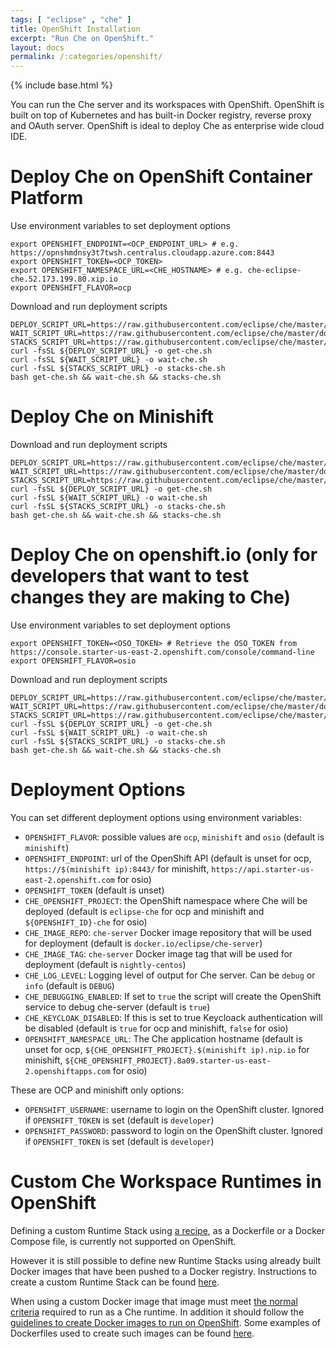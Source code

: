 ```yaml
---
tags: [ "eclipse" , "che" ]
title: OpenShift Installation
excerpt: "Run Che on OpenShift."
layout: docs
permalink: /:categories/openshift/
---
```

{% include base.html %}

You can run the Che server and its workspaces with OpenShift.
OpenShift is built on top of Kubernetes and has built-in Docker registry, reverse proxy and OAuth server.
OpenShift is ideal to deploy Che as enterprise wide cloud IDE.

# Deploy Che on OpenShift Container Platform

Use environment variables to set deployment options

```shell
export OPENSHIFT_ENDPOINT=<OCP_ENDPOINT_URL> # e.g. https://opnshmdnsy3t7twsh.centralus.cloudapp.azure.com:8443
export OPENSHIFT_TOKEN=<OCP_TOKEN>
export OPENSHIFT_NAMESPACE_URL=<CHE_HOSTNAME> # e.g. che-eclipse-che.52.173.199.80.xip.io
export OPENSHIFT_FLAVOR=ocp
```

Download and run deployment scripts

```shell
DEPLOY_SCRIPT_URL=https://raw.githubusercontent.com/eclipse/che/master/dockerfiles/cli/scripts/openshift/deploy_che.sh
WAIT_SCRIPT_URL=https://raw.githubusercontent.com/eclipse/che/master/dockerfiles/cli/scripts/openshift/wait_until_che_is_available.sh
STACKS_SCRIPT_URL=https://raw.githubusercontent.com/eclipse/che/master/dockerfiles/cli/scripts/openshift/replace_stacks.sh
curl -fsSL ${DEPLOY_SCRIPT_URL} -o get-che.sh
curl -fsSL ${WAIT_SCRIPT_URL} -o wait-che.sh
curl -fsSL ${STACKS_SCRIPT_URL} -o stacks-che.sh
bash get-che.sh && wait-che.sh && stacks-che.sh
```

# Deploy Che on Minishift

Download and run deployment scripts

```shell
DEPLOY_SCRIPT_URL=https://raw.githubusercontent.com/eclipse/che/master/dockerfiles/cli/scripts/openshift/deploy_che.sh
WAIT_SCRIPT_URL=https://raw.githubusercontent.com/eclipse/che/master/dockerfiles/cli/scripts/openshift/wait_until_che_is_available.sh
STACKS_SCRIPT_URL=https://raw.githubusercontent.com/eclipse/che/master/dockerfiles/cli/scripts/openshift/replace_stacks.sh
curl -fsSL ${DEPLOY_SCRIPT_URL} -o get-che.sh
curl -fsSL ${WAIT_SCRIPT_URL} -o wait-che.sh
curl -fsSL ${STACKS_SCRIPT_URL} -o stacks-che.sh
bash get-che.sh && wait-che.sh && stacks-che.sh
```

# Deploy Che on openshift.io (only for developers that want to test changes they are making to Che)

Use environment variables to set deployment options

```shell
export OPENSHIFT_TOKEN=<OSO_TOKEN> # Retrieve the OSO_TOKEN from https://console.starter-us-east-2.openshift.com/console/command-line
export OPENSHIFT_FLAVOR=osio
```

Download and run deployment scripts

```shell
DEPLOY_SCRIPT_URL=https://raw.githubusercontent.com/eclipse/che/master/dockerfiles/cli/scripts/openshift/deploy_che.sh
WAIT_SCRIPT_URL=https://raw.githubusercontent.com/eclipse/che/master/dockerfiles/cli/scripts/openshift/wait_until_che_is_available.sh
STACKS_SCRIPT_URL=https://raw.githubusercontent.com/eclipse/che/master/dockerfiles/cli/scripts/openshift/replace_stacks.sh
curl -fsSL ${DEPLOY_SCRIPT_URL} -o get-che.sh
curl -fsSL ${WAIT_SCRIPT_URL} -o wait-che.sh
curl -fsSL ${STACKS_SCRIPT_URL} -o stacks-che.sh
bash get-che.sh && wait-che.sh && stacks-che.sh
```

# Deployment Options

You can set different deployment options using environment variables:

* `OPENSHIFT_FLAVOR`: possible values are `ocp`, `minishift` and `osio` (default is `minishift`)
* `OPENSHIFT_ENDPOINT`: url of the OpenShift API (default is unset for ocp, `https://$(minishift ip):8443/` for minishift, `https://api.starter-us-east-2.openshift.com` for osio)
* `OPENSHIFT_TOKEN` (default is unset)
* `CHE_OPENSHIFT_PROJECT`: the OpenShift namespace where Che will be deployed (default is `eclipse-che` for ocp and minishift and `${OPENSHIFT_ID}-che` for osio)
* `CHE_IMAGE_REPO`: `che-server` Docker image repository that will be used for deployment (default is `docker.io/eclipse/che-server`)
* `CHE_IMAGE_TAG`: `che-server` Docker image tag that will be used for deployment (default is `nightly-centos`)
* `CHE_LOG_LEVEL`: Logging level of output for Che server. Can be `debug` or `info` (default is `DEBUG`)
* `CHE_DEBUGGING_ENABLED`: If set to `true` the script will create the OpenShift service to debug che-server (default is `true`)
* `CHE_KEYCLOAK_DISABLED`: If this is set to true Keycloack authentication will be disabled (default is `true` for ocp and minishift, `false` for osio)
* `OPENSHIFT_NAMESPACE_URL`: The Che application hostname (default is unset for ocp, `${CHE_OPENSHIFT_PROJECT}.$(minishift ip).nip.io` for minishift, `${CHE_OPENSHIFT_PROJECT}.8a09.starter-us-east-2.openshiftapps.com` for osio)

These are OCP and minishift only options:

* `OPENSHIFT_USERNAME`: username to login on the OpenShift cluster. Ignored if `OPENSHIFT_TOKEN` is set (default is `developer`)
* `OPENSHIFT_PASSWORD`: password to login on the OpenShift cluster. Ignored if `OPENSHIFT_TOKEN` is set (default is `developer`)

# Custom Che Workspace Runtimes in OpenShift

Defining a custom Runtime Stack using [a recipe]({{base}}{{site.links["devops-runtime-recipes"]}}), as a Dockerfile or a Docker Compose file, is currently not supported on OpenShift.

However it is still possible to define new Runtime Stacks using already built Docker images that have been pushed to a Docker registry. Instructions to create a custom Runtime Stack can be found [here]({{base}}{{site.links["devops-runtime-stacks"]}}).

When using a custom Docker image that image must meet [the normal criteria]({{base}}{{site.links["devops-runtime-recipes"]}}#che-runtime-required-dependencies) required to run as a Che runtime. In addition it should follow the [guidelines to create Docker images to run on OpenShift](https://docs.openshift.org/latest/creating_images/guidelines.html#openshift-origin-specific-guidelines).
Some examples of Dockerfiles used to create such images can be found [here](https://github.com/redhat-developer/che-dockerfiles/tree/master/recipes).
